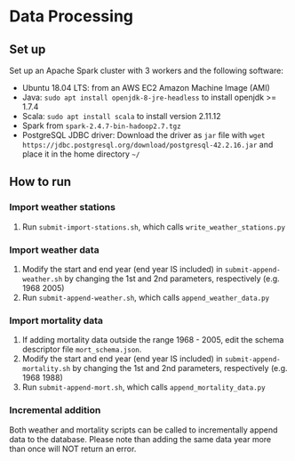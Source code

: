 # Data Processing

## Set up

Set up an Apache Spark cluster with 3 workers and the following software:
- Ubuntu 18.04 LTS: from an AWS EC2 Amazon Machine Image (AMI)
- Java: `sudo apt install openjdk-8-jre-headless` to install openjdk >= 1.7.4
- Scala: `sudo apt install scala` to install version 2.11.12
- Spark from `spark-2.4.7-bin-hadoop2.7.tgz`
- PostgreSQL JDBC driver: 
Download the driver as `jar` file with
`wget https://jdbc.postgresql.org/download/postgresql-42.2.16.jar` and 
place it in the home directory `~/`

## How to run 

### Import weather stations

1. Run `submit-import-stations.sh`, which calls `write_weather_stations.py`

### Import weather data

1. Modify the start and end year (end year IS included) in `submit-append-weather.sh`
by changing the 1st and 2nd parameters, respectively (e.g. 1968 2005)
1. Run `submit-append-weather.sh`, which calls `append_weather_data.py`

### Import mortality data

1. If adding mortality data outside the range 1968 - 2005,
edit the schema descriptor file `mort_schema.json`.
1. Modify the start and end year (end year IS included) in `submit-append-mortality.sh`
by changing the 1st and 2nd parameters, respectively (e.g. 1968 1988)
1. Run `submit-append-mort.sh`, which calls `append_mortality_data.py`

### Incremental addition
Both weather and mortality scripts can be called to incrementally append data to the database.
Please note than adding the same data year more than once will NOT return an error.


